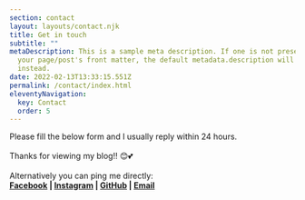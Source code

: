```yaml
---
section: contact
layout: layouts/contact.njk
title: Get in touch
subtitle: ""
metaDescription: This is a sample meta description. If one is not present in
  your page/post's front matter, the default metadata.description will be used
  instead.
date: 2022-02-13T13:33:15.551Z
permalink: /contact/index.html
eleventyNavigation:
  key: Contact
  order: 5
---
```

Please fill the below form and I usually reply within 24 hours.\
\
Thanks for viewing my blog!! 😊💕\
\
Alternatively you can ping me directly:\
**[Facebook](https://www.facebook.com/vinayrajtheegala/) | [Instagram](https://www.instagram.com/knowvinay/) | [GitHub](https://github.com/Vinay541) | [Email](mailto:vinayrajtheegala@gmail.com)**